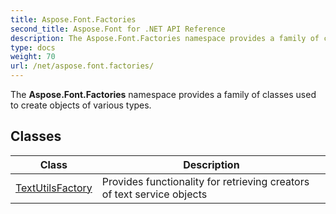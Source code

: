 ```yaml
---
title: Aspose.Font.Factories
second_title: Aspose.Font for .NET API Reference
description: The Aspose.Font.Factories namespace provides a family of classes used to create objects of various types
type: docs
weight: 70
url: /net/aspose.font.factories/
---
```

The **Aspose.Font.Factories** namespace provides a family of classes used to create objects of various types.

## Classes

| Class | Description |
| --- | --- |
| [TextUtilsFactory](./textutilsfactory/) | Provides functionality for retrieving creators of text service objects |


